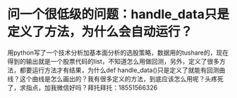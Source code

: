 #  问一个很低级的问题：handle_data只是定义了方法，为什么会自动运行？

用python写了一个技术分析加基本面分析的选股策略，数据用的tushare的，现在得到的输出就是一个股票代码的list，不知道怎么用做回测，另外，定义了很多方法，都要运行方法才有结果，为什么def handle_data()只是定义了就能有回测曲线？这个曲线是怎么画出的？我有很多定义的方法，到底应该怎么用呢？头疼死了，求指点，加我微信好吗？拜托拜托：18551566326
